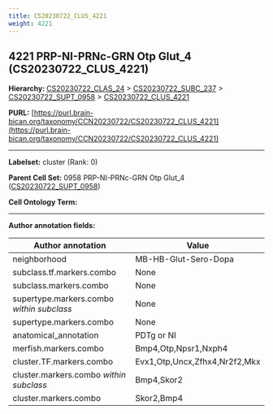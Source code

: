 ```yaml
---
title: CS20230722_CLUS_4221
weight: 4221
---
```

## 4221 PRP-NI-PRNc-GRN Otp Glut_4 (CS20230722_CLUS_4221)
<b>Hierarchy: </b>
[CS20230722_CLAS_24](../CS20230722_CLAS_24) >
[CS20230722_SUBC_237](../CS20230722_SUBC_237) >
[CS20230722_SUPT_0958](../CS20230722_SUPT_0958) >
[CS20230722_CLUS_4221](../CS20230722_CLUS_4221)

**PURL:** [https://purl.brain-bican.org/taxonomy/CCN20230722/CS20230722_CLUS_4221](https://purl.brain-bican.org/taxonomy/CCN20230722/CS20230722_CLUS_4221)

---


**Labelset:** cluster (Rank: 0)

**Parent Cell Set:** 0958 PRP-NI-PRNc-GRN Otp Glut_4 ([CS20230722_SUPT_0958](../CS20230722_SUPT_0958))



**Cell Ontology Term:** 

[MARKER GENES.]: #


---

[TRANSFERRED ANNOTATIONS.]: #


[AUTHOR ANNOTATION FIELDS.]: #


**Author annotation fields:**

| Author annotation | Value |
|-------------------|-------|
|neighborhood|MB-HB-Glut-Sero-Dopa|
|subclass.tf.markers.combo|None|
|subclass.markers.combo|None|
|supertype.markers.combo _within subclass_|None|
|supertype.markers.combo|None|
|anatomical_annotation|PDTg or NI|
|merfish.markers.combo|Bmp4,Otp,Npsr1,Nxph4|
|cluster.TF.markers.combo|Evx1,Otp,Uncx,Zfhx4,Nr2f2,Mkx|
|cluster.markers.combo _within subclass_|Bmp4,Skor2|
|cluster.markers.combo|Skor2,Bmp4|
